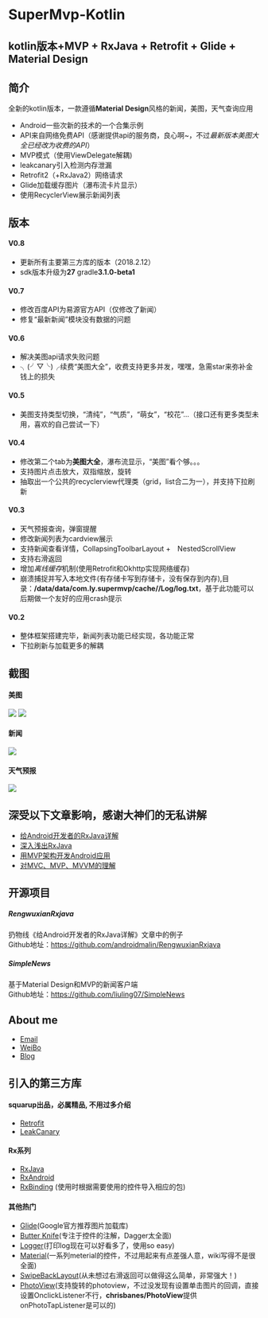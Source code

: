 #  SuperMvp-Kotlin
## **kotlin版本+MVP + RxJava + Retrofit + Glide + Material Design**

## **简介**
全新的kotlin版本，一款遵循**Material Design**风格的新闻，美图，天气查询应用
- Android一些次新的技术的一个合集示例
- API来自网络免费API（感谢提供api的服务商，良心啊~，不过*最新版本美图大全已经改为收费的API*）
- MVP模式（使用ViewDelegate解耦)
- leakcanary引入检测内存泄漏
- Retrofit2（+RxJava2）网络请求
- Glide加载缓存图片（瀑布流卡片显示）
- 使用RecyclerView展示新闻列表

## **版本**
#### V0.8
- 更新所有主要第三方库的版本（2018.2.12）
- sdk版本升级为**27**    gradle**3.1.0-beta1**
#### V0.7
- 修改百度API为易源官方API（仅修改了新闻）
- 修复“最新新闻”模块没有数据的问题

#### V0.6
- 解决美图api请求失败问题
- ╮(╯▽╰)╭续费“美图大全”，收费支持更多并发，嘿嘿，急需star来弥补金钱上的损失

#### V0.5
- 美图支持类型切换，“清纯”，“气质”，“萌女”，“校花”...（接口还有更多类型未用，喜欢的自己尝试一下）

#### V0.4
- 修改第二个tab为**美图大全**，瀑布流显示，“美图”看个够。。。
- 支持图片点击放大，双指缩放，旋转
- 抽取出一个公共的recyclerview代理类（grid，list合二为一），并支持下拉刷新

#### V0.3
- 天气预报查询，弹窗提醒
- 修改新闻列表为cardview展示
- 支持新闻查看详情，CollapsingToolbarLayout +　NestedScrollView
- 支持右滑返回
- 增加*离线缓存*机制(使用Retrofit和Okhttp实现网络缓存)
- 崩溃捕捉并写入本地文件(有存储卡写到存储卡，没有保存到内存),目录：**/data/data/com.ly.supermvp/cache//Log/log.txt**，基于此功能可以后期做一个友好的应用crash提示

#### V0.2
- 整体框架搭建完毕，新闻列表功能已经实现，各功能正常
- 下拉刷新与加载更多的解耦


## **截图**
#### 美图

![](./picture1.gif) ![](./picture2.gif)
#### 新闻

![](./mvp_news.jpg)
#### 天气预报

![](./mvp_weather.gif)

## 深受以下文章影响，感谢大神们的无私讲解
* [给Android开发者的RxJava详解](http://gank.io/post/560e15be2dca930e00da1083)
* [深入浅出RxJava](http://blog.csdn.net/lzyzsd/article/details/41833541)
* [用MVP架构开发Android应用](http://kymjs.com/code/2015/11/09/01)
* [对MVC、MVP、MVVM的理解](http://blog.csdn.net/napolunyishi/article/details/22722345)

## **开源项目**
##### RengwuxianRxjava
扔物线《给Android开发者的RxJava详解》文章中的例子  
Github地址：https://github.com/androidmalin/RengwuxianRxjava

##### SimpleNews
基于Material Design和MVP的新闻客户端    
Github地址：https://github.com/liuling07/SimpleNews

## **About me**
* [Email](LYYX@outlook.com)
* [WeiBo](http://weibo.com/liuyang6)
* [Blog](http://blog.csdn.net/ly502541243)

## **引入的第三方库**
#### squarup出品，必属精品, 不用过多介绍
* [Retrofit](https://github.com/square/retrofit)
* [LeakCanary](https://github.com/square/leakcanary)

#### Rx系列
* [RxJava](https://github.com/ReactiveX/RxJava)
* [RxAndroid](https://github.com/ReactiveX/RxAndroid)
* [RxBinding](https://github.com/JakeWharton/RxBinding) (使用时根据需要使用的控件导入相应的包)

#### 其他热门
* [Glide](https://github.com/bumptech/glide)(Google官方推荐图片加载库)
* [Butter Knife](https://github.com/JakeWharton/butterknife)(专注于控件的注解，Dagger太全面)
* [Logger](https://github.com/orhanobut/logger)(打印log现在可以好看多了，使用so easy)
* [Material](https://github.com/rey5137/material)(一系列meterial的控件，不过用起来有点差强人意，wiki写得不是很全面)
* [SwipeBackLayout](https://github.com/ikew0ng/SwipeBackLayout)(从未想过右滑返回可以做得这么简单，非常强大！)
* [PhotoView](https://github.com/bm-x/PhotoView)(支持旋转的photoview，不过没发现有设置单击图片的回调，直接设置OnclickListener不行，**chrisbanes/PhotoView**提供onPhotoTapListener是可以的)

